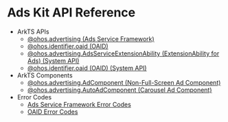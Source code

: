 # Ads Kit API Reference

- ArkTS APIs
  - [@ohos.advertising (Ads Service Framework)](js-apis-advertising.md)
  - [@ohos.identifier.oaid (OAID)](js-apis-oaid.md)
  - [@ohos.advertising.AdsServiceExtensionAbility (ExtensionAbility for Ads) (System API)](js-apis-adsserviceextensionability-sys.md)
  - [@ohos.identifier.oaid (OAID) (System API)](js-apis-oaid-sys.md)
- ArkTS Components
  - [@ohos.advertising.AdComponent (Non-Full-Screen Ad Component)](js-apis-adcomponent.md)
  - [@ohos.advertising.AutoAdComponent (Carousel Ad Component)](js-apis-autoadcomponent.md)
- Error Codes
  - [Ads Service Framework Error Codes](errorcode-ads.md)
  - [OAID Error Codes](errorcode-oaid.md)
